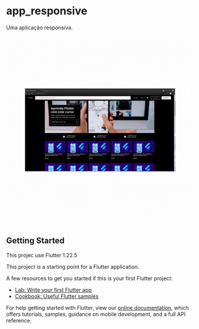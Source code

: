# app_responsive

Uma aplicação responsiva.

<p float="left">
  <img src="https://github.com/DavidCarrilho/app_responsive/blob/5f5aba8bca2c2d0542008c77703778ebf00bd6e7/screenshot/gif.gif" width="800" />
</p>

## Getting Started

This projec use Flutter 1.22.5

This project is a starting point for a Flutter application.

A few resources to get you started if this is your first Flutter project:

- [Lab: Write your first Flutter app](https://flutter.dev/docs/get-started/codelab)
- [Cookbook: Useful Flutter samples](https://flutter.dev/docs/cookbook)

For help getting started with Flutter, view our
[online documentation](https://flutter.dev/docs), which offers tutorials,
samples, guidance on mobile development, and a full API reference.
